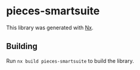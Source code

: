 # pieces-smartsuite

This library was generated with [Nx](https://nx.dev).

## Building

Run `nx build pieces-smartsuite` to build the library.

